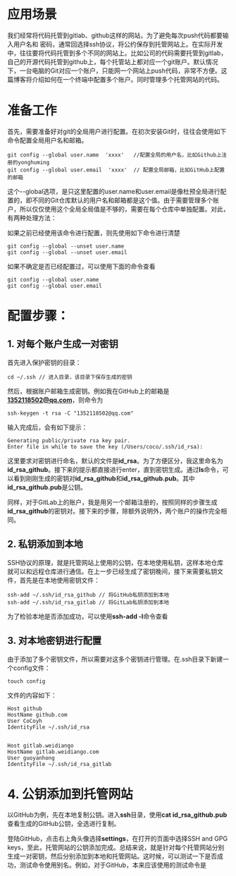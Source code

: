 # 应用场景
 
 我们经常将代码托管到gitlab、github这样的网站，为了避免每次push代码都要输入用户名和 密码，通常回选择ssh协议，将公约保存到托管网站上。在实际开发中，往往要将代码托管到多个不同的网站上。比如公司的代码需要托管到gitlab，自己的开源代码托管到github上，每个托管站上都对应一个git账户。默认情况下，一台电脑的Git对应一个账户，只能网一个网站上push代码，非常不方便。这篇博客将介绍如何在一个终端中配置多个账户。同时管理多个托管网站的代码。


 # 准备工作

 首先，需要准备好对git的全局用户进行配置。在初次安装Git时，往往会使用如下命令配置全局用户名和邮箱。

 ```
 git config --global user.name  'xxxx'   //配置全局的用户名，比如Github上注册的yonghuming
 git config --global user.email  'xxxx'  // 配置全局邮箱，比如GitHub上配置的邮箱
```
 这个--global选项，是只这里配置的user.name和user.email是像杜预全局进行配置的，即不同的Git仓库默认的用户名和邮箱都是这个值。由于需要管理多个账户，所以仅仅使用这个全局全局值是不够的，需要在每个仓库中单独配置。对此，有两种处理方法：

 如果之前已经使用该命令进行配置，则先使用如下命令进行清楚

 ```
git config --global --unset user.name
git config --global --unset user.email
 ```

 如果不确定是否已经配置过，可以使用下面的命令查看

```
git config --global user.name
git config --global user.email
```

# 配置步骤：

## 1. 对每个账户生成一对密钥

首先进入保护密钥的目录：
```
cd ~/.ssh // 进入目录，该目录下保存生成的密钥
```

然后，根据账户邮箱生成密钥。例如我在GitHub上的邮箱是**1352118502@qq.com**，则命令为

```
ssh-keygen -t rsa -C "1352118502@qq.com"
```

输入完成后，会有如下提示：
```
Generating public/private rsa key pair.
Enter file in while to save the key (/Users/coco/.ssh/id_rsa):
```

这里要求对密钥进行命名，默认的文件是**id_rsa**。为了方便区分，我这里命名为**id_rsa_github**。接下来的提示都直接进行enter，直到密钥生成。通过**ls**命令，可以看到刚刚生成的密钥对**id_rsa_github**和**id_rsa_github.pub**。其中**id_rsa_github.pub**是公钥。

同样，对于GitLab上的账户，我是用另一个邮箱注册的，按照同样的步骤生成**id_rsa_github**的密钥对。接下来的步骤，除额外说明外，两个账户的操作完全相同。

## 2. 私钥添加到本地

SSH协议的原理，就是托管网站上使用的公钥，在本地使用私钥，这样本地仓库就可以和远程仓库进行通信。在上一步已经生成了密钥晚间，接下来需要私钥文件，首先是在本地使用密钥文件：

```
ssh-add ~/.ssh/id_rsa_github // 将GitHub私钥添加到本地
ssh-add ~/.ssh/id_rsa_gitlab // 将GitLab私钥添加到本地
```

为了检验本地是否添加成功，可以使用**ssh-add -l**命令查看 

## 3. 对本地密钥进行配置

由于添加了多个密钥文件，所以需要对这多个密钥进行管理。在.ssh目录下新建一个config文件：

```
touch config
```
文件的内容如下：

```
Host github
HostName github.com
User CoCoyh
IdentityFile ~/.ssh/id_rsa


Host gitlab.weidiango
HostName gitlab.weidiango.com
User guoyanhong
IdentityFile ~/.ssh/id_rsa_gitlab
```

# 4. 公钥添加到托管网站

以GitHub为例，先在本地复制公钥。进入**ssh**目录，使用**cat id_rsa_github.pub**查看生成的GitHub公钥，全选进行复制。

登陆GitHub，点击右上角头像选择**settings**，在打开的页面中选择SSH and GPG keys，至此，托管网站的公钥添加完成。总结来说，就是针对每个托管网站分别生成一对密钥，然后分别添加到本地和托管网站。这时候，可以测试一下是否成功，测试命令使用别名。例如，对于GitHub，本来应该使用的测试命令是
```
```